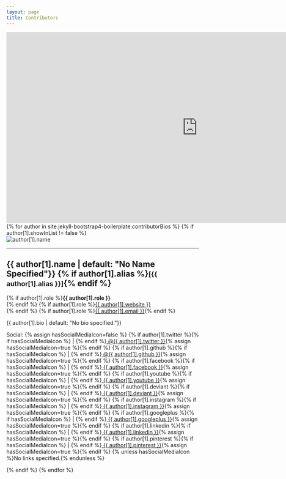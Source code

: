 ```yaml
---
layout: page
title: Contributors
---
```


<iframe src="https://docs.google.com/forms/d/e/1FAIpQLSdCoJjVYAs1D2axc3kGsYYiHM4RXnug52fCOR4Ga3MLS-i-yQ/viewform?embedded=true" width="1000" height="500" frameborder="0" marginheight="0" marginwidth="0">Loading...</iframe>

<div class="contributors">
{% for author in site.jekyll-bootstrap4-boilerplate.contributorBios %}
    {% if author[1].showInList != false %}
    <div class="contributor">
        <img src="{{ site.baseurl }}/assets/{{ author[1].image }}" alt="author[1].name" />
        <div class="meta">
            <hr/>
            <p> <h2>{{ author[1].name | default: "No Name Specified"}} {% if author[1].alias %}<small>[{{ author[1].alias }}]</small>{% endif %}</h2>
                {% if author[1].role %}<strong>{{ author[1].role }}</strong><br/>{% endif %}
                {% if author[1].role %}<a href="{{ author[1].website }}" target="_blank">{{ author[1].website }}</a><br/>{% endif %}
                {% if author[1].role %}<a href="mailto:{{ author[1].email }}">{{ author[1].email }}</a>{% endif %}
            </p>
            <p>{{ author[1].bio | default: "No bio specified."}}</p>
            <p>Social: 
                {% assign hasSocialMediaIcon=false %}
                {% if author[1].twitter %}{% if hasSocialMediaIcon %} | {% endif %}<a target="_blank" href="http://twitter.com/{{ author[1].twitter }}"><span style="white-space:nowrap;"><i class="fa fa-twitter"></i> @{{ author[1].twitter }}</span></a>{% assign hasSocialMediaIcon=true %}{% endif %}
                {% if author[1].github %}{% if hasSocialMediaIcon %} | {% endif %}<a target="_blank" href="http://github.com/{{ author[1].github }}"><span style="white-space:nowrap;"><i class="fa fa-github"></i> @{{ author[1].github }}</span></a>{% assign hasSocialMediaIcon=true %}{% endif %}
                {% if author[1].facebook %}{% if hasSocialMediaIcon %} | {% endif %}<a target="_blank" href="http://facebook.com/{{ author[1].facebook }}"><span style="white-space:nowrap;"><i class="fa fa-facebook"></i> {{ author[1].facebook }}</span></a>{% assign hasSocialMediaIcon=true %}{% endif %}
                {% if author[1].youtube %}{% if hasSocialMediaIcon %} | {% endif %}<a target="_blank" href="http://youtube.com/{{ author[1].youtube }}"><span style="white-space:nowrap;"><i class="fa fa-youtube"></i> {{ author[1].youtube }}</span></a>{% assign hasSocialMediaIcon=true %}{% endif %}
                {% if author[1].deviant %}{% if hasSocialMediaIcon %} | {% endif %}<a target="_blank" href="http://deviantart.com/{{ author[1].deviant }}"><span style="white-space:nowrap;"><i class="fa fa-deviantart"></i> {{ author[1].deviant }}</span></a>{% assign hasSocialMediaIcon=true %}{% endif %}
                {% if author[1].instagram %}{% if hasSocialMediaIcon %} | {% endif %}<a target="_blank" href="http://instagram.com/{{ author[1].instagram }}"><span style="white-space:nowrap;"><i class="fa fa-instagram"></i> {{ author[1].instagram }}</span></a>{% assign hasSocialMediaIcon=true %}{% endif %}
                {% if author[1].googleplus %}{% if hasSocialMediaIcon %} | {% endif %}<a target="_blank" href="http://googleplus.com/{{ author[1].googleplus }}"><span style="white-space:nowrap;"><i class="fa fa-google-plus"></i> {{ author[1].googleplus }}</span></a>{% assign hasSocialMediaIcon=true %}{% endif %}
                {% if author[1].linkedin %}{% if hasSocialMediaIcon %} | {% endif %}<a target="_blank" href="http://linkedin.com/in/{{ author[1].linkedin }}"><span style="white-space:nowrap;"><i class="fa fa-linkedin"></i> {{ author[1].linkedin }}</span></a>{% assign hasSocialMediaIcon=true %}{% endif %}
                {% if author[1].pinterest %}{% if hasSocialMediaIcon %} | {% endif %}<a target="_blank" href="http://pinterest.com/{{ author[1].pinterest }}"><span style="white-space:nowrap;"><i class="fa fa-pinterest"></i> {{ author[1].pinterest }}</span></a>{% assign hasSocialMediaIcon=true %}{% endif %}
                {% unless hasSocialMediaIcon %}No links specified.{% endunless %}
            </p>
        </div>
    </div>
    {% endif %}
{% endfor %}
<br/><br/>

</div>
